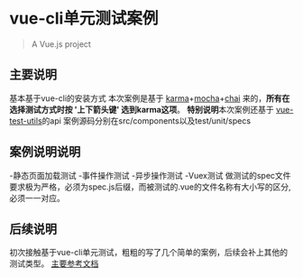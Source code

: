 # vue-cli单元测试案例

> A Vue.js project

## 主要说明

基本基于vue-cli的安装方式 本次案例是基于 [karma](http://karma-runner.github.io/2.0/index.html)+[mocha](https://mochajs.org/)+[chai](http://www.chaijs.com/api/assert/) 来的，**所有在选择测试方式时按 '上下箭头键' 选到karma这项**。
**特别说明**本次案例还基于 [vue-test-utils](https://vue-test-utils.vuejs.org/zh/)的api
案例源码分别在src/components以及test/unit/specs

## 案例说明说明
-静态页面加载测试
-事件操作测试
-异步操作测试
-Vuex测试
做测试的spec文件要求极为严格，必须为spec.js后缀，而被测试的.vue的文件名称有大小写的区分,必须一一对应。

## 后续说明
初次接触基于vue-cli单元测试，粗粗的写了几个简单的案例，后续会补上其他的测试类型。
[主要参考文档](https://segmentfault.com/a/1190000012654035)